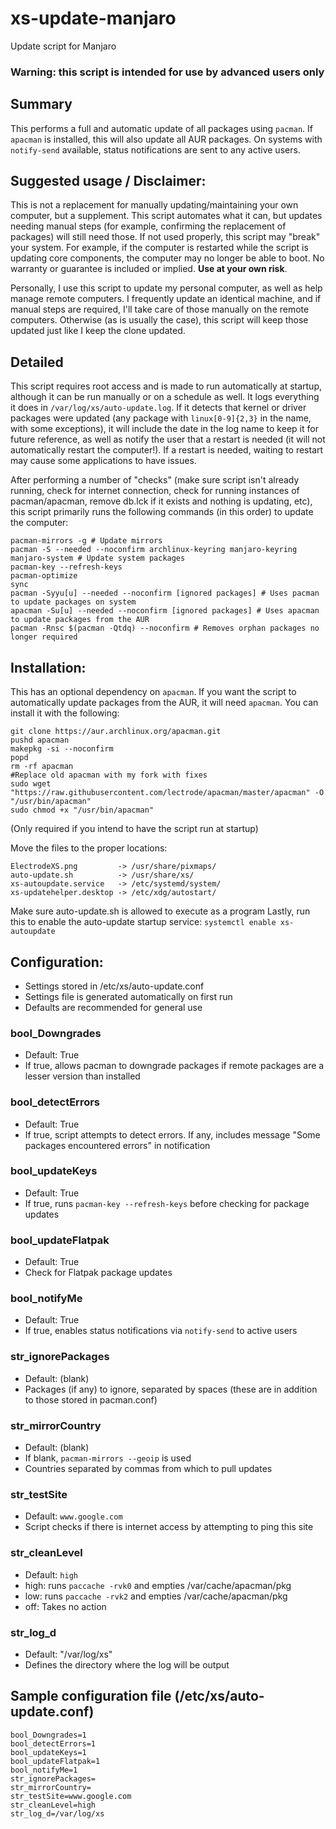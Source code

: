 # xs-update-manjaro
Update script for Manjaro

### Warning: this script is intended for use by advanced users only

## Summary
This performs a full and automatic update of all packages using `pacman`. If `apacman` is installed, this will also update all AUR packages. On systems with `notify-send` available, status notifications are sent to any active users.

## Suggested usage / Disclaimer:
This is not a replacement for manually updating/maintaining your own computer, but a supplement. This script automates what it can, but updates needing manual steps (for example, confirming the replacement of packages) will still need those. If not used properly, this script may "break" your system. For example, if the computer is restarted while the script is updating core components, the computer may no longer be able to boot. No warranty or guarantee is included or implied. **Use at your own risk**. 

Personally, I use this script to update my personal computer, as well as help manage remote computers. I frequently update an identical machine, and if manual steps are required, I'll take care of those manually on the remote computers. Otherwise (as is usually the case), this script will keep those updated just like I keep the clone updated.

## Detailed
This script requires root access and is made to run automatically at startup, although it can be run manually or on a schedule as well. It logs everything it does in `/var/log/xs/auto-update.log`. If it detects that kernel or driver packages were updated (any package with `linux[0-9]{2,3}` in the name, with some exceptions), it will include the date in the log name to keep it for future reference, as well as notify the user that a restart is needed (it will not automatically restart the computer!). If a restart is needed, waiting to restart may cause some applications to have issues.

After performing a number of "checks" (make sure script isn't already running, check for internet connection, check for running instances of pacman/apacman, remove db.lck if it exists and nothing is updating, etc), this script primarily runs the following commands (in this order) to update the computer:
````
pacman-mirrors -g # Update mirrors
pacman -S --needed --noconfirm archlinux-keyring manjaro-keyring manjaro-system # Update system packages
pacman-key --refresh-keys
pacman-optimize
sync
pacman -Syyu[u] --needed --noconfirm [ignored packages] # Uses pacman to update packages on system
apacman -Su[u] --needed --noconfirm [ignored packages] # Uses apacman to update packages from the AUR
pacman -Rnsc $(pacman -Qtdq) --noconfirm # Removes orphan packages no longer required
````

## Installation:

This has an optional dependency on `apacman`. If you want the script to automatically update packages from the AUR, it will need `apacman`. You can install it with the following:
````
git clone https://aur.archlinux.org/apacman.git
pushd apacman
makepkg -si --noconfirm
popd
rm -rf apacman
#Replace old apacman with my fork with fixes
sudo wget "https://raw.githubusercontent.com/lectrode/apacman/master/apacman" -O "/usr/bin/apacman"
sudo chmod +x "/usr/bin/apacman"
````

(Only required if you intend to have the script run at startup)

Move the files to the proper locations:
````
ElectrodeXS.png         -> /usr/share/pixmaps/
auto-update.sh          -> /usr/share/xs/
xs-autoupdate.service   -> /etc/systemd/system/
xs-updatehelper.desktop -> /etc/xdg/autostart/
````

Make sure auto-update.sh is allowed to execute as a program
Lastly, run this to enable the auto-update startup service:
````systemctl enable xs-autoupdate````


## Configuration:

* Settings stored in /etc/xs/auto-update.conf
* Settings file is generated automatically on first run
* Defaults are recommended for general use

### bool_Downgrades
* Default: True
* If true, allows pacman to downgrade packages if remote packages are a lesser version than installed

### bool_detectErrors
* Default: True
* If true, script attempts to detect errors. If any, includes message "Some packages encountered errors" in notification

### bool_updateKeys
* Default: True
* If true, runs `pacman-key --refresh-keys` before checking for package updates

### bool_updateFlatpak
 * Default: True
 * Check for Flatpak package updates

### bool_notifyMe
* Default: True
* If true, enables status notifications via `notify-send` to active users

### str_ignorePackages
* Default: (blank)
* Packages (if any) to ignore, separated by spaces (these are in addition to those stored in pacman.conf)

### str_mirrorCountry
 * Default: (blank)
 * If blank, `pacman-mirrors --geoip` is used
 * Countries separated by commas from which to pull updates

### str_testSite
* Default: `www.google.com`
* Script checks if there is internet access by attempting to ping this site

### str_cleanLevel
* Default: `high`
* high: runs `paccache -rvk0` and empties /var/cache/apacman/pkg
* low: runs `paccache -rvk2` and empties /var/cache/apacman/pkg
* off: Takes no action

### str_log_d
* Default: "/var/log/xs"
* Defines the directory where the log will be output



## Sample configuration file (/etc/xs/auto-update.conf)
````
bool_Downgrades=1
bool_detectErrors=1
bool_updateKeys=1
bool_updateFlatpak=1
bool_notifyMe=1
str_ignorePackages=
str_mirrorCountry=
str_testSite=www.google.com
str_cleanLevel=high
str_log_d=/var/log/xs
````
